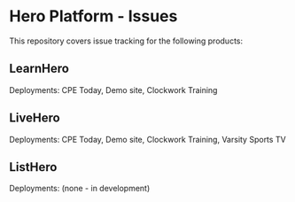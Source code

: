 # Hero Platform - Issues

This repository covers issue tracking for the following products:

## LearnHero 
Deployments: CPE Today, Demo site, Clockwork Training

## LiveHero
Deployments: CPE Today, Demo site, Clockwork Training, Varsity Sports TV

## ListHero
Deployments: (none - in development)
